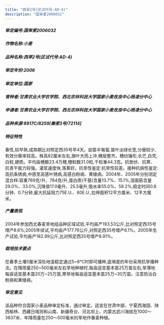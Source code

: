 ```yaml
---
title: "西旱2号(区试代号:AD-4)"
description: "国审麦2006032"
---
```

##### 审定编号:国审麦2006032

##### 作物名称:小麦

##### 品种名称:西旱2号(区试代号:AD-4)

##### 审定年份:2006

##### 审定单位:国家

##### 育种者:甘肃农业大学农学院、西北农林科技大学国家小麦改良中心杨凌分中心

##### 申请者:甘肃农业大学农学院、西北农林科技大学国家小麦改良中心杨凌分中心

##### 品种来源:8917C/8259[秦麦3号/72114]

##### 特征特性
春性,较早熟,成熟期比对照定西35号早4天。幼苗半匍匐,苗叶淡绿长宽,分蘖较少,有效分蘖率较高。株高82厘米左右,旗叶大而上冲,穗层整齐。穗纺锤形,长芒,白壳,白粒,硬质。平均亩穗数23.4万穗,穗粒数31.0粒,千粒重44.3克。抗倒伏、抗寒、抗青干能力较强。灌浆速度快,落黄好。抗旱性鉴定:抗旱性较差。接种抗病性鉴定:高抗条锈病,中感至高感叶锈病,高感白粉病、黄矮病。2004年、2005年分别测定混合样:容重769克/升、784克/升,蛋白质(干基)含量13.7%、15.1%,湿面筋含量29.0%、33.0%,沉降值17.0毫升、25.5毫升,吸水率55.0%、58.2%,稳定时间0.8分钟、0.7分钟,最大抗延阻力75E.U.、60E.U.,拉伸面积12平方厘米、12平方厘米。

##### 产量表现
2004年参加西北春麦旱地组品种区域试验,平均亩产193.53公斤,比对照定西35号增产8.6%;2005年续试,平均亩产177.76公斤,对照定西35号增产6.1%。2005年生产试验,平均亩产182.99公斤,比对照定西35号增产8.91%。

##### 栽培技术要点
在春季土壤5厘米深处地温稳定通过5~8℃时即可播种,底墒差的年份采用抗旱播种法。在降雨量250~500毫米左右旱地种植时,每亩适宜基本苗25万苗左右,旱薄地每亩适宜基本苗20万~25万苗,寒旱地每亩适宜基本苗25万~30万苗。注意防治白粉病和黄矮病。

##### 审定意见
该品种符合国家小麦品种审定标准，通过审定。适宜在甘肃中部、宁夏西海固、陕西榆林、西藏日喀则和山南、新疆奇台、河北坝上、内蒙古武川海拔在1000～3837米、年降雨量在250～500毫米的旱地作春麦种植。
